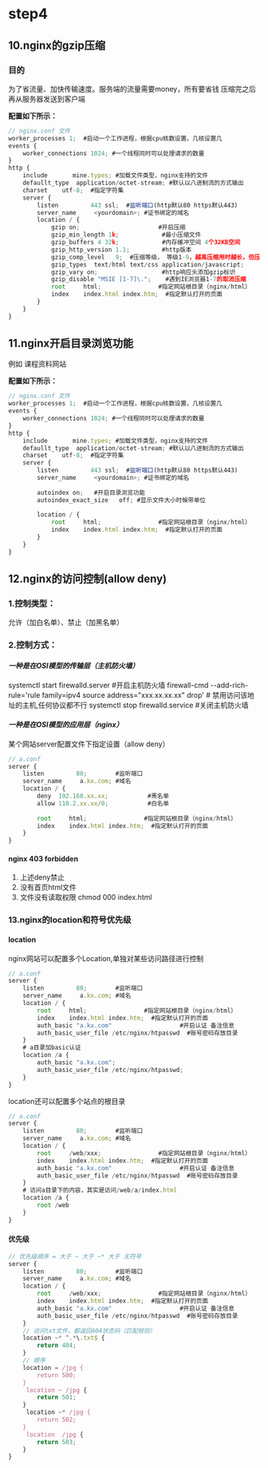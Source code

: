 # step4

## 10.nginx的gzip压缩

### 目的

为了省流量、加快传输速度。服务端的流量需要money，所有要省钱
压缩完之后再从服务器发送到客户端

**配置如下所示：**

```js
// nginx.conf 文件
worker_processes 1;  #启动一个工作进程，根据cpu核数设置，几核设置几
events {
    worker_connections 1024; #一个线程同时可以处理请求的数量
}
http {
    include       mine.types; #加载文件类型，nginx支持的文件
    defaullt_type  application/octet-stream; #默认以八进制流的方式输出
    charset    utf-8;  #指定字符集
    server {
        listen         443 ssl;  #监听端口(http默认80 https默认443)
        server_name     <yourdomain>; #证书绑定的域名
        location / {   
            gzip on;                      #开启压缩
            gzip_min_length 1k;            #最小压缩文件
            gzip_buffers 4 32k;            #内存缓冲空间 4个32KB空间
            gzip_http_version 1.1;         #http版本
            gzip_comp_level   9;  #压缩等级， 等级1-9，越高压缩用时越长，但压缩的越小
            gzip_types  text/html text/css application/javascript;
            gzip_vary on;                  #http响应头添加gzip标识
            gzip_disable "MSIE [1-7]\.";    #遇到IE浏览器1-7的取消压缩
            root     html;                #指定网站根目录（nginx/html）
            index    index.html index.htm;  #指定默认打开的页面
        }
    }
}
```

## 11.nginx开启目录浏览功能

例如 课程资料网站

**配置如下所示：**

```js
// nginx.conf 文件
worker_processes 1;  #启动一个工作进程，根据cpu核数设置，几核设置几
events {
    worker_connections 1024; #一个线程同时可以处理请求的数量
}
http {
    include       mine.types; #加载文件类型，nginx支持的文件
    defaullt_type  application/octet-stream; #默认以八进制流的方式输出
    charset    utf-8;  #指定字符集
    server {
        listen         443 ssl;  #监听端口(http默认80 https默认443)
        server_name     <yourdomain>; #证书绑定的域名
        
        autoindex on;   #开启目录浏览功能
        autoindex_exact_size   off; #显示文件大小时候带单位
        
        location / {  
            root     html;                #指定网站根目录（nginx/html）
            index    index.html index.htm;  #指定默认打开的页面
        }
    }
}
```

## 12.nginx的访问控制(allow deny)

### **1.控制类型：**

允许（加白名单）、禁止（加黑名单）

### **2.控制方式：**

#### *一种是在OSI模型的传输层（主机防火墙）*

systemctl start firewalld.server  #开启主机防火墙
firewall-cmd --add-rich-rule='rule family=ipv4 source address="xxx.xx.xx.xx" drop' # 禁用访问该地址的主机,任何协议都不行
systemctl stop firewalld.service  #关闭主机防火墙

#### *一种是在OSI模型的应用层（nginx）*

某个网站server配置文件下指定设置（allow deny）

```js
// a.conf
server {
    listen         80;        #监听端口
    server_name     a.kx.com; #域名
    location / {  
        deny  192.168.xx.xx;           #黑名单
        allow 110.2.xx.xx/0;           #白名单
        
        root     html;                #指定网站根目录（nginx/html）
        index    index.html index.htm;  #指定默认打开的页面
    }
}
```

#### nginx 403 forbidden

1. 上述deny禁止
2. 没有首页html文件
3. 文件没有读取权限 chmod 000 index.html

### 13.nginx的location和符号优先级

#### **location**

nginx网站可以配置多个Location,单独对某些访问路径进行控制

```js
// a.conf
server {
    listen         80;        #监听端口
    server_name     a.kx.com; #域名
    location / {   
        root     html;                #指定网站根目录（nginx/html）
        index    index.html index.htm;  #指定默认打开的页面
        auth_basic "a.kx.com"                   #开启认证 备注信息
        auth_basic_user_file /etc/nginx/htpasswd  #账号密码存放目录
    }
    # a目录加basic认证
    location /a {
        auth_basic "a.kx.com";
        auth_basic_user_file /etc/nginx/htpasswd;
    }
}
```

location还可以配置多个站点的根目录

```js
// a.conf
server {
    listen         80;        #监听端口
    server_name     a.kx.com; #域名
    location / {   
        root     /web/xxx;                #指定网站根目录（nginx/html）
        index    index.html index.htm;  #指定默认打开的页面
        auth_basic "a.kx.com"                   #开启认证 备注信息
        auth_basic_user_file /etc/nginx/htpasswd  #账号密码存放目录
    }
    # 访问a目录下的内容，其实是访问/web/a/index.html
    location /a {
        root /web
    }
}
```

#### **优先级**

```js
// 优先级顺序 = 大于 ~ 大于 ~* 大于 无符号
server {
    listen         80;        #监听端口
    server_name     a.kx.com; #域名
    location / {   
        root     /web/xxx;                #指定网站根目录（nginx/html）
        index    index.html index.htm;  #指定默认打开的页面
        auth_basic "a.kx.com"                   #开启认证 备注信息
        auth_basic_user_file /etc/nginx/htpasswd  #账号密码存放目录
    }
    // 访问txt文件，都返回404状态码（匹配规则）
    location ~* ^.*\.txt$ {
        return 404;
    }
    // 顺序
    location = /jpg {
        return 500;
    }
     location ~ /jpg {
        return 501;
    }
     location ~* /jpg {
        return 502;
    }
     location  /jpg {
        return 503;
    }
}
```
